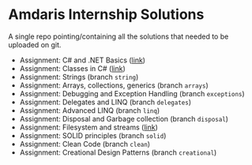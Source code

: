# Amdaris Internship Solutions
A single repo pointing/containing all the solutions that needed to be uploaded on git.

* Assignment: C# and .NET Basics ([link](https://github.com/liviumocanup/basics-task))
* Assignment: Classes in C# ([link](https://github.com/liviumocanup/basics-task))
* Assignment: Strings (branch `string`)
* Assignment: Arrays, collections, generics (branch `arrays`)
* Assignment: Debugging and Exception Handling (branch `exceptions`)
* Assignment: Delegates and LINQ (branch `delegates`)
* Assignment: Advanced LINQ (branch `linq`)
* Assignment: Disposal and Garbage collection (branch `disposal`)
* Assignment: Filesystem and streams ([link](https://github.com/liviumocanup/streamphony-asp-net))
* Assignment: SOLID principles (branch `solid`)
* Assignment: Clean Code (branch `clean`)
* Assignment: Creational Design Patterns (branch `creational`)